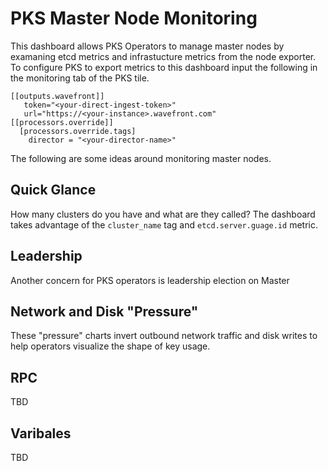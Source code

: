 # PKS Master Node Monitoring
This dashboard allows PKS Operators to manage master nodes by examaning etcd
metrics and infrastucture metrics from the node exporter. To configure 
PKS to export metrics to this dashboard input the following in the 
monitoring tab of the PKS tile.

```
[[outputs.wavefront]]
   token="<your-direct-ingest-token>"
   url="https://<your-instance>.wavefront.com"
[[processors.override]]         
  [processors.override.tags]
    director = "<your-director-name>"
```
The following are some ideas around monitoring master nodes.

## Quick Glance
How many clusters do you have and what are they called? The dashboard takes
advantage of the `cluster_name` tag and `etcd.server.guage.id` metric. 

## Leadership
Another concern for PKS operators is leadership election on Master

## Network and Disk "Pressure"
These "pressure" charts invert outbound network traffic and disk writes to
help operators visualize the shape of key usage.

## RPC
TBD

## Varibales
TBD 

